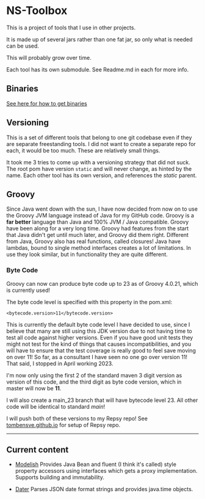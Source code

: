 # NS-Toolbox

This is a project of tools that I use in other projects.

It is made up of several jars rather than one fat jar, so only what is needed can be used.

This will probably grow over time.

Each tool has its own submodule. See Readme.md in each for more info.

## Binaries

[See here for how to get binaries](https://tombensve.github.io)

## Versioning 

This is a set of different tools that belong to one git codebase even if they are separate freestanding tools. I did not want to create a separate repo for each, it would be too much. These are relatively small things. 

It took me 3 tries to come up with a versioning strategy that did not suck. The root pom have version `static` and will never change, as hinted by the name. Each other tool has its own version, and references the _static_ parent.

## Groovy

Since Java went down with the sun, I have now decided from now on to use the Groovy JVM language instead of Java for my GitHub code. Groovy is a **far better** language than Java and 100% JVM / Java compatible. Groovy have been along for a very long time. Groovy had features from the start that Java didn't get until much later, and Groovy did them right. Different from Java, Groovy also has real functions, called closures! Java have lambdas, bound to single method interfaces creates a lot of limitations. In use they look similar, but in functionality they are quite different.

### Byte Code

Groovy can now can produce byte code up to 23 as of Groovy 4.0.21, which is currently used!

The byte code level is specified with this property in the pom.xml:

    <bytecode.version>11</bytecode.version>

This is currently the default byte code level I have decided to use, since I believe that many are still using this JDK version due to not having time to test all code against higher versions. Even if you have good unit tests they might not test for the kind of things that causes incompatibilities, and you will have to ensure that the test coverage is really good to feel save moving on over 11! So far, as a consultant I have seen no one go over version 11! That said, I stopped in April working 2023.

I'm now only using the first 2 of the standard maven 3 digit version as version of this code, and the third digit as byte code version, which in master will now be **11**.

I will also create a main_23 branch that will have bytecode level 23. All other code
will be identical to standard _main_!

I will push  both of these versions to my Repsy repo! See [tombensve.github.io](https://tombensve.github.io)
for setup of Repsy repo.

----

## Current content

- [Modelish](Modelish/README.md) Provides Java Bean and fluent (I think it's called) style property accessors
using interfaces which gets a proxy implementation. Supports building and immutability.

- [Dater](Dater/README.md) Parses JSON date format strings and provides java.time objects.
